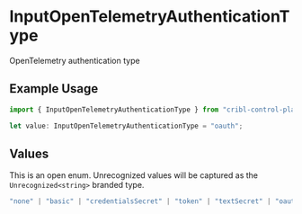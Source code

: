# InputOpenTelemetryAuthenticationType

OpenTelemetry authentication type

## Example Usage

```typescript
import { InputOpenTelemetryAuthenticationType } from "cribl-control-plane/models/operations";

let value: InputOpenTelemetryAuthenticationType = "oauth";
```

## Values

This is an open enum. Unrecognized values will be captured as the `Unrecognized<string>` branded type.

```typescript
"none" | "basic" | "credentialsSecret" | "token" | "textSecret" | "oauth" | Unrecognized<string>
```